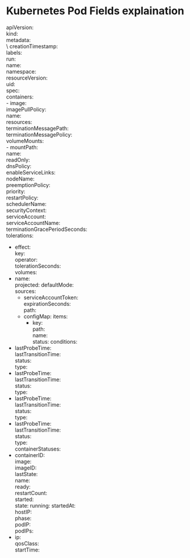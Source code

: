# Kubernetes Pod Fields explaination  

apiVersion:  
kind:   
metadata:  
\  creationTimestamp:   
  labels:  
    run:   
  name:   
  namespace:   
  resourceVersion:   
  uid:   
spec:  
  containers:  
  \- image:   
     imagePullPolicy:   
     name:   
     resources:   
     terminationMessagePath:   
     terminationMessagePolicy:  
     volumeMounts:  
     \- mountPath:   
        name:   
        readOnly:  
  dnsPolicy:  
  enableServiceLinks:  
  nodeName:  
  preemptionPolicy:  
  priority:  
  restartPolicy:  
  schedulerName:  
  securityContext:  
  serviceAccount:  
  serviceAccountName:  
  terminationGracePeriodSeconds:  
  tolerations:  
  - effect:  
    key:  
    operator:  
    tolerationSeconds:  
  volumes:  
  - name:  
    projected: 
      defaultMode:  
      sources: 
      - serviceAccountToken:  
          expirationSeconds:  
          path:  
      - configMap: 
          items: 
          - key:  
            path:  
          name:  
status:
  conditions:
  - lastProbeTime:  
    lastTransitionTime:  
    status:  
    type:  
  - lastProbeTime:  
    lastTransitionTime:  
    status:  
    type:  
  - lastProbeTime:  
    lastTransitionTime:  
    status:  
    type:  
  - lastProbeTime:  
    lastTransitionTime:  
    status:  
    type:  
  containerStatuses:
  - containerID:  
    image:  
    imageID:  
    lastState:  
    name:  
    ready:  
    restartCount:  
    started:  
    state:
      running:
        startedAt:  
  hostIP:  
  phase:  
  podIP:  
  podIPs:
  - ip:  
  qosClass:  
  startTime:  
